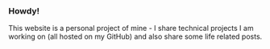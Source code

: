 ### Howdy!
This website is a personal project of mine - I share technical projects I am working on (all hosted on my GitHub) and also share some life related posts.